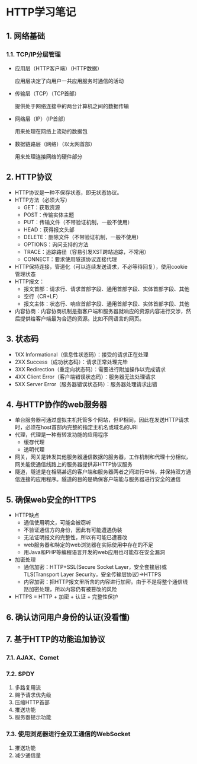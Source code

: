 # HTTP学习笔记

## 1. 网络基础

### 1.1. TCP/IP分层管理

- 应用层（HTTP客户端）（HTTP数据）

    应用层决定了向用户一共应用服务时通信的活动

- 传输层（TCP）（TCP首部）

    提供处于网络连接中的两台计算机之间的数据传输

- 网络层（IP）（IP首部）

    用来处理在网络上流动的数据包

- 数据链路层（网络）（以太网首部）

    用来处理连接网络的硬件部分

## 2. HTTP协议

- HTTP协议是一种不保存状态，即无状态协议。
- HTTP方法（必须大写）
  - GET：获取资源
  - POST：传输实体主题
  - PUT：传输文件（不带验证机制，一般不使用）
  - HEAD：获得报文头部
  - DELETE：删除文件（不带验证机制，一般不使用）
  - OPTIONS：询问支持的方法
  - TRACE：追踪路径（容易引发XST跨站追踪，不常用）
  - CONNECT：要求使用隧道协议连接代理
- HTTP保持连接，管道化（可以连续发送请求，不必等待回复），使用cookie管理状态
- HTTP报文：
  - 报文首部：请求行、请求首部字段、通用首部字段、实体首部字段、其他
  - 空行（CR+LF）
  - 报文主体：状态行、响应首部字段、通用首部字段、实体首部字段、其他
- 内容协商：内容协商机制是指客户端和服务器就响应的资源内容进行交涉，然后提供给客户端最为合适的资源。比如不同语言的网页。

## 3. 状态码

- 1XX Informational（信息性状态码）：接受的请求正在处理
- 2XX Success（成功状态码）：请求正常处理完毕
- 3XX Redirection（重定向状态码）：需要进行附加操作以完成请求
- 4XX Client Error（客户端错误状态码）：服务器无法处理请求
- 5XX Server Error（服务器错误状态码）：服务器处理请求出错

## 4. 与HTTP协作的web服务器

- 单台服务器可通过虚拟主机托管多个网站，但IP相同，因此在发送HTTP请求时，必须在host首部内完整的指定主机名或域名的URI
- 代理，代理是一种有转发功能的应用程序
  - 缓存代理
  - 透明代理
- 网关，网关是转发其他服务器通信数据的服务器，工作机制和代理十分相似，网关能使通信线路上的服务器提供非HTTP协议服务
- 隧道，隧道是在相隔甚远的客户端和服务器两者之间进行中转，并保持双方通信连接的应用程序。隧道的目的是确保客户端能与服务器进行安全的通信

## 5. 确保web安全的HTTPS

- HTTP缺点
  - 通信使用明文，可能会被窃听
  - 不验证通信方的身份，因此有可能遭遇伪装
  - 无法证明报文的完整性，所以有可能已遭篡改
  - web服务器和特定的web浏览器在实际使用中存在的不足
  - 用Java和PHP等编程语言开发的web应用也可能存在安全漏洞
- 加密处理
  - 通信加密：HTTP+SSL(Secure Socket Layer，安全套接层)或TLS(Transport Layer Security，安全传输层协议)->HTTPS
  - 内容加密：把HTTP报文里所含的内容进行加密。由于不是将整个通信线路加密处理，所以内容仍有被篡改的风险
- HTTPS = HTTP + 加密 + 认证 + 完整性保护

## 6. 确认访问用户身份的认证(没看懂)

## 7. 基于HTTP的功能追加协议

### 7.1. AJAX、Comet

### 7.2. SPDY

1. 多路复用流
2. 赐予请求优先级
3. 压缩HTTP首部
4. 推送功能
5. 服务器提示功能

### 7.3. 使用浏览器进行全双工通信的WebSocket

1. 推送功能
2. 减少通信量
